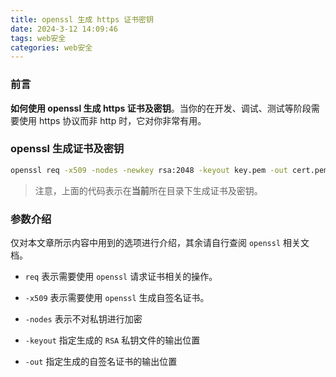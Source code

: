 ```yaml
---
title: openssl 生成 https 证书密钥
date: 2024-3-12 14:09:46
tags: web安全
categories: web安全
---
```


### 前言

**如何使用 openssl 生成 https 证书及密钥**。当你的在开发、调试、测试等阶段需要使用 https 协议而非 http 时，它对你非常有用。

### openssl 生成证书及密钥

```cmd
openssl req -x509 -nodes -newkey rsa:2048 -keyout key.pem -out cert.pem
```
> 注意，上面的代码表示在**当前**所在目录下生成证书及密钥。 
### 参数介绍

仅对本文章所示内容中用到的选项进行介绍，其余请自行查阅 `openssl` 相关文档。

* `req` 表示需要使用 `openssl` 请求证书相关的操作。

* `-x509` 表示需要使用 `openssl` 生成自签名证书。

*  `-nodes` 表示不对私钥进行加密

* `-keyout` 指定生成的 `RSA` 私钥文件的输出位置

* `-out` 指定生成的自签名证书的输出位置

  
